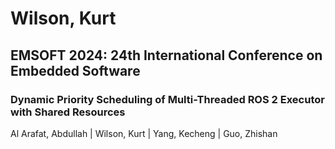 # Wilson, Kurt

## EMSOFT 2024: 24th International Conference on Embedded Software

### Dynamic Priority Scheduling of Multi-Threaded ROS 2 Executor with Shared Resources
Al Arafat, Abdullah | Wilson, Kurt | Yang, Kecheng | Guo, Zhishan

